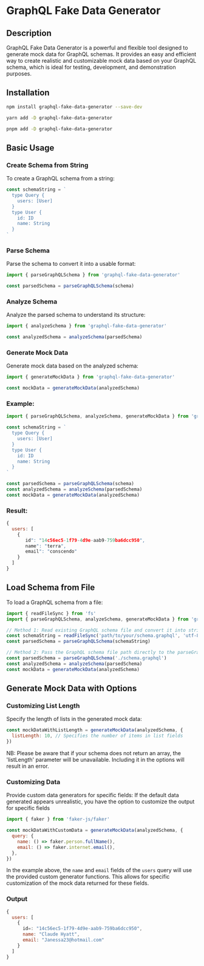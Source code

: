 # GraphQL Fake Data Generator

## Description

GraphQL Fake Data Generator is a powerful and flexible tool designed to generate mock data for GraphQL schemas. It provides an easy and efficient way to create realistic and customizable mock data based on your GraphQL schema, which is ideal for testing, development, and demonstration purposes.

## Installation

```bash
npm install graphql-fake-data-generator --save-dev
```

```bash
yarn add -D graphql-fake-data-generator
```

```bash
pnpm add -D graphql-fake-data-generator
```

## Basic Usage

### Create Schema from String

To create a GraphQL schema from a string:

```js
const schemaString = `
  type Query {
    users: [User]
  }
  type User {
    id: ID
    name: String
  }
`
```

### Parse Schema

Parse the schema to convert it into a usable format:

```js
import { parseGraphQLSchema } from 'graphql-fake-data-generator'

const parsedSchema = parseGraphQLSchema(schema)
```

### Analyze Schema

Analyze the parsed schema to understand its structure:

```js
import { analyzeSchema } from 'graphql-fake-data-generator'

const analyzedSchema = analyzeSchema(parsedSchema)
```

### Generate Mock Data

Generate mock data based on the analyzed schema:

```js
import { generateMockData } from 'graphql-fake-data-generator'

const mockData = generateMockData(analyzedSchema)
```

### Example:

```js
import { parseGraphQLSchema, analyzeSchema, generateMockData } from 'graphql-fake-data-generator'

const schemaString = `
  type Query {
    users: [User]
  }
  type User {
    id: ID
    name: String
  }
`

const parsedSchema = parseGraphQLSchema(schema)
const analyzedSchema = analyzeSchema(parsedSchema)
const mockData = generateMockData(analyzedSchema)
```

### Result:

```js
{
  users: [
    {
       id": "14c56ec5-1f79-4d9e-aab9-759ba6dcc950",
       name": "terra",
       email": "conscendo"
    }
  ]
}
```

## Load Schema from File

To load a GraphQL schema from a file:

```js
import { readFileSync } from 'fs'
import { parseGraphQLSchema, analyzeSchema, generateMockData } from 'graphql-fake-data-generator'

// Method 1: Read existing GraphQL schema file and convert it into string.
const schemaString = readFileSync('path/to/your/schema.graphql', 'utf-8')
const parsedSchema = parseGraphQLSchema(schemaString)

// Method 2: Pass the GraphQL schema file path directly to the parseGraphQLSchema function.
const parsedSchema = parseGraphQLSchema('./schema.graphql')
const analyzedSchema = analyzeSchema(parsedSchema)
const mockData = generateMockData(analyzedSchema)
```

## Generate Mock Data with Options

### Customizing List Length

Specify the length of lists in the generated mock data:

```js
const mockDataWithListLength = generateMockData(analyzedSchema, {
  listLength: 10, // Specifies the number of items in list fields
})
```

NB: Please be aware that if your schema does not return an array, the 'listLength' parameter will be unavailable. Including it in the options will result in an error.

### Customizing Data

Provide custom data generators for specific fields:
If the default data generated appears unrealistic, you have the option to customize the output for specific fields

```js
import { faker } from 'faker-js/faker'

const mockDataWithCustomData = generateMockData(analyzedSchema, {
  query: {
    name: () => faker.person.fullName(),
    email: () => faker.internet.email(),
  },
})
```

In the example above, the `name` and `email` fields of the `users` query will use the provided custom generator functions. This allows for specific customization of the mock data returned for these fields.

### Output

```js
{
  users: [
    {
      id=: "14c56ec5-1f79-4d9e-aab9-759ba6dcc950",
      name: "Claude Hyatt",
      email: "Janessa23@hotmail.com"
    }
  ]
}
```
